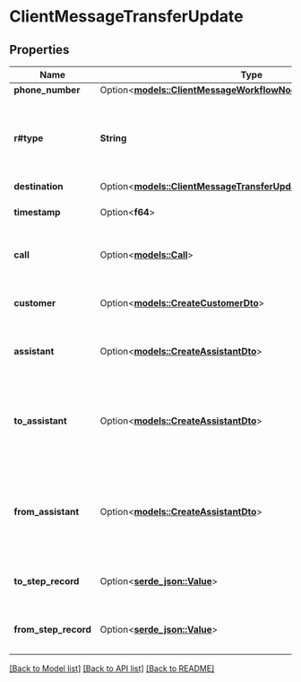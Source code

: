 # ClientMessageTransferUpdate

## Properties

Name | Type | Description | Notes
------------ | ------------- | ------------- | -------------
**phone_number** | Option<[**models::ClientMessageWorkflowNodeStartedPhoneNumber**](ClientMessageWorkflowNodeStarted_phoneNumber.md)> |  | [optional]
**r#type** | **String** | This is the type of the message. \"transfer-update\" is sent whenever a transfer happens. | 
**destination** | Option<[**models::ClientMessageTransferUpdateDestination**](ClientMessageTransferUpdate_destination.md)> |  | [optional]
**timestamp** | Option<**f64**> | This is the timestamp of the message. | [optional]
**call** | Option<[**models::Call**](Call.md)> | This is the call that the message is associated with. | [optional]
**customer** | Option<[**models::CreateCustomerDto**](CreateCustomerDTO.md)> | This is the customer that the message is associated with. | [optional]
**assistant** | Option<[**models::CreateAssistantDto**](CreateAssistantDTO.md)> | This is the assistant that the message is associated with. | [optional]
**to_assistant** | Option<[**models::CreateAssistantDto**](CreateAssistantDTO.md)> | This is the assistant that the call is being transferred to. This is only sent if `destination.type` is \"assistant\". | [optional]
**from_assistant** | Option<[**models::CreateAssistantDto**](CreateAssistantDTO.md)> | This is the assistant that the call is being transferred from. This is only sent if `destination.type` is \"assistant\". | [optional]
**to_step_record** | Option<[**serde_json::Value**](.md)> | This is the step that the conversation moved to. | [optional]
**from_step_record** | Option<[**serde_json::Value**](.md)> | This is the step that the conversation moved from. = | [optional]

[[Back to Model list]](../README.md#documentation-for-models) [[Back to API list]](../README.md#documentation-for-api-endpoints) [[Back to README]](../README.md)


